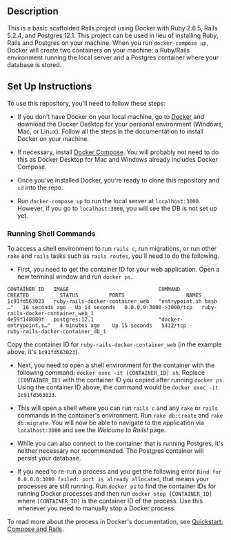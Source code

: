 ## Description

This is a basic scaffolded Rails project using Docker with Ruby 2.6.5, Rails 5.2.4, and Postgres 12.1. This project can be used in lieu of installing Ruby, Rails and Postgres on your machine. When you run `docker-compose up`, Docker will create two containers on your machine: a Ruby/Rails environment running the local server and a Postgres container where your database is stored.

## Set Up Instructions

To use this repository, you'll need to follow these steps:

* If you don't have Docker on your local machine, go to [Docker](https://docs.docker.com/get-docker/) and download the Docker Desktop for your personal environment (Windows, Mac, or Linux). Follow all the steps in the documentation to install Docker on your machine.

* If necessary, install [Docker Compose](https://docs.docker.com/compose/install/). You will probably not need to do this as Docker Desktop for Mac and Windows already includes Docker Compose.

* Once you've installed Docker, you're ready to clone this repository and `cd` into the repo.

* Run `docker-compose up` to run the local server at `localhost:3000`. However, if you go to `localhost:3000`, you will see the DB is not set up yet.

### Running Shell Commands

To access a shell environment to run `rails c`, run migrations, or run other `rake` and `rails` tasks such as `rails routes`, you'll need to do the following.

* First, you need to get the container ID for your web application. Open a new terminal window and run `docker ps`.

```
CONTAINER ID   IMAGE                             COMMAND                  CREATED          STATUS          PORTS                    NAMES
1c91fd563023   ruby-rails-docker-container_web   "entrypoint.sh bash …"   16 seconds ago   Up 14 seconds   0.0.0.0:3000->3000/tcp   ruby-rails-docker-container_web_1
4e59f148089f   postgres:12.1                     "docker-entrypoint.s…"   4 minutes ago    Up 15 seconds   5432/tcp                 ruby-rails-docker-container_db_1
```

Copy the container ID for `ruby-rails-docker-container_web` (in the example above, it's `1c91fd563023`).

* Next, you need to open a shell environment for the container with the following command: `docker exec -it [CONTAINER_ID] sh`. Replace `[CONTAINER_ID]` with the container ID you copied after running `docker ps`. Using the container ID above, the command would be `docker exec -it 1c91fd563023`.

* This will open a shell where you can run `rails c` and any `rake` or `rails` commands in the container's environment. Run `rake db:create` and `rake db:migrate`. You will now be able to navigate to the application via `localhost:3000` and see the _Welcome to Rails!_ page.

* While you can also connect to the container that is running Postgres, it's neither necessary nor recommended. The Postgres container will persist your database.

* If you need to re-run a process and you get the following error `Bind for 0.0.0.0:3000 failed: port is already allocated`, that means your processes are still running. Run `docker ps` to find the container IDs for running Docker processes and then run `docker stop [CONTAINER_ID]` where `[CONTAINER_ID]` is the container ID of the process. Use this whenever you need to manually stop a Docker process.

To read more about the process in Docker's documentation, see [Quickstart: Compose and Rails](https://docs.docker.com/compose/rails/).
